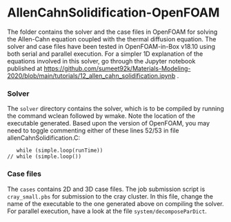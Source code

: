 # AllenCahnSolidification-OpenFOAM
The folder contains the solver and the case files in OpenFOAM for solving the Allen-Cahn equation coupled with the thermal diffusion equation. The solver and case files have been tested in OpenFOAM-in-Box v18.10 using both serial and parallel execution. For a simpler 1D explanation of the equations involved in this solver, go through the Jupyter notebook published at https://github.com/sumeet92k/Materials-Modeling-2020/blob/main/tutorials/12_allen_cahn_solidification.ipynb .
### Solver
The `solver` directory contains the solver, which is to be compiled by running the command wclean followed by wmake. Note the location of the executable generated.
Based upon the version of OpenFOAM, you may need to toggle commenting either of these lines 52/53 in file allenCahnSolidification.C:
```
   while (simple.loop(runTime))
// while (simple.loop())
```
### Case files
The `cases` contains 2D and 3D case files. The job submission script is `cray_small.pbs` for submission to the cray cluster. In this file, change the name of the executable to the one generated above on compiling the solver. For parallel execution, have a look at the file `system/decomposeParDict`.
